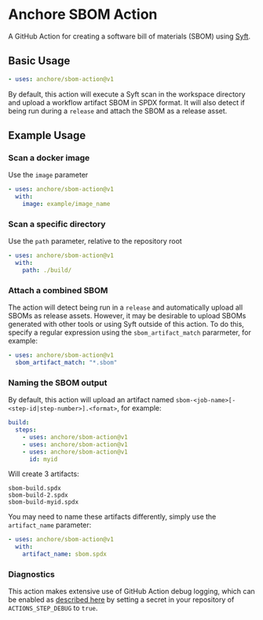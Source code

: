 # Anchore SBOM Action

A GitHub Action for creating a software bill of materials (SBOM)
using [Syft](https://github.com/anchore/syft).

## Basic Usage

```yaml
- uses: anchore/sbom-action@v1
```

By default, this action will execute a Syft scan in the workspace directory
and upload a workflow artifact SBOM in SPDX format. It will also detect
if being run during a `release` and attach the SBOM
as a release asset.

## Example Usage

### Scan a docker image

Use the `image` parameter

```yaml
- uses: anchore/sbom-action@v1
  with:
    image: example/image_name
```

### Scan a specific directory

Use the `path` parameter, relative to the repository root

```yaml
- uses: anchore/sbom-action@v1
  with:
    path: ./build/
```

### Attach a combined SBOM

The action will detect being run in a `release` and
automatically upload all SBOMs as release assets. However,
it may be desirable to upload SBOMs generated with other tools or using Syft
outside of this action. To do this, specify a regular expression using
the `sbom_artifact_match` pararmeter, for example:

```yaml
- uses: anchore/sbom-action@v1
  sbom_artifact_match: "*.sbom"
```

### Naming the SBOM output

By default, this action will upload an artifact named
`sbom-<job-name>[-<step-id|step-number>].<format>`, for
example:

```yaml
build:
  steps:
    - uses: anchore/sbom-action@v1
    - uses: anchore/sbom-action@v1
    - uses: anchore/sbom-action@v1
      id: myid
```

Will create 3 artifacts:

```text
sbom-build.spdx
sbom-build-2.spdx
sbom-build-myid.spdx
```

You may need to name these artifacts differently, simply
use the `artifact_name` parameter:

```yaml
- uses: anchore/sbom-action@v1
  with:
    artifact_name: sbom.spdx
```

### Diagnostics

This action makes extensive use of GitHub Action debug logging,
which can be enabled as [described here](https://github.com/actions/toolkit/blob/master/docs/action-debugging.md)
by setting a secret in your repository of `ACTIONS_STEP_DEBUG` to `true`.
